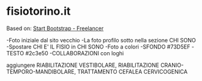 # fisiotorino.it

Based on: [Start Bootstrap - Freelancer](https://startbootstrap.com/template-overviews/freelancer/)


-Foto iniziale dal sito vecchio
-La foto profilo sotto nella sezione CHI SONO
-Spostare CHI E' IL FISIO in CHI SONO
-Foto a colori
-SFONDO #73D5EF
-TESTO #2c3e50
-COLLABORAZIONI con loghi

aggiungere RIABILITAZIONE VESTIBOLARE, RIABILITAZIONE CRANIO-TEMPORO-MANDIBOLARE, TRATTAMENTO CEFALEA CERVICOGENICA
